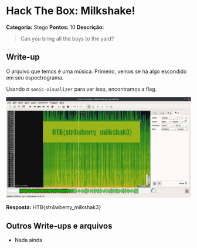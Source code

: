 # Hack The Box: Milkshake!
**Categoria:** Stego
**Pontos:** 10
**Descrição:**

> Can you bring all the boys to the yard?

## Write-up
O arquivo que temos é uma música. Primeiro, vemos se há algo escondido em seu espectrograma.

Usando o `sonic-visualizer` para ver isso, encontramos a flag.

![](sonic-visualizer.png)

**Resposta:** HTB{str4wberry_milkshak3}

## Outros Write-ups e arquivos
* Nada ainda
